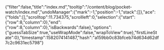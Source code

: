 {"filter":false,"title":"index.md","tooltip":"/content/blog/pocket-watch/index.md","undoManager":{"mark":-1,"position":-1,"stack":[]},"ace":{"folds":[],"scrolltop":11.734375,"scrollleft":0,"selection":{"start":{"row":8,"column":0},"end":{"row":8,"column":0},"isBackwards":false},"options":{"guessTabSize":true,"useWrapMode":false,"wrapToView":true},"firstLineState":0},"timestamp":1582074141487,"hash":"a159bb0c83bfceb74d634d62df7c2c9631ec5798"}